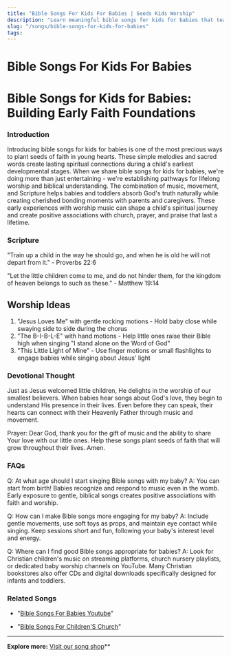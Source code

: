```yaml
---
title: "Bible Songs For Kids For Babies | Seeds Kids Worship"
description: "Learn meaningful bible songs for kids for babies that teach Scripture through music. Interactive worship resources for kids and families."
slug: "/songs/bible-songs-for-kids-for-babies"
tags:
---
```


# Bible Songs For Kids For Babies

# Bible Songs for Kids for Babies: Building Early Faith Foundations

### Introduction
Introducing bible songs for kids for babies is one of the most precious ways to plant seeds of faith in young hearts. These simple melodies and sacred words create lasting spiritual connections during a child's earliest developmental stages. When we share bible songs for kids for babies, we're doing more than just entertaining - we're establishing pathways for lifelong worship and biblical understanding. The combination of music, movement, and Scripture helps babies and toddlers absorb God's truth naturally while creating cherished bonding moments with parents and caregivers. These early experiences with worship music can shape a child's spiritual journey and create positive associations with church, prayer, and praise that last a lifetime.

### Scripture
"Train up a child in the way he should go, and when he is old he will not depart from it." - Proverbs 22:6

"Let the little children come to me, and do not hinder them, for the kingdom of heaven belongs to such as these." - Matthew 19:14

## Worship Ideas
1. "Jesus Loves Me" with gentle rocking motions - Hold baby close while swaying side to side during the chorus
2. "The B-I-B-L-E" with hand motions - Help little ones raise their Bible high when singing "I stand alone on the Word of God"
3. "This Little Light of Mine" - Use finger motions or small flashlights to engage babies while singing about Jesus' light

### Devotional Thought
Just as Jesus welcomed little children, He delights in the worship of our smallest believers. When babies hear songs about God's love, they begin to understand His presence in their lives. Even before they can speak, their hearts can connect with their Heavenly Father through music and movement.

Prayer: Dear God, thank you for the gift of music and the ability to share Your love with our little ones. Help these songs plant seeds of faith that will grow throughout their lives. Amen.

### FAQs
Q: At what age should I start singing Bible songs with my baby?
A: You can start from birth! Babies recognize and respond to music even in the womb. Early exposure to gentle, biblical songs creates positive associations with faith and worship.

Q: How can I make Bible songs more engaging for my baby?
A: Include gentle movements, use soft toys as props, and maintain eye contact while singing. Keep sessions short and fun, following your baby's interest level and energy.

Q: Where can I find good Bible songs appropriate for babies?
A: Look for Christian children's music on streaming platforms, church nursery playlists, or dedicated baby worship channels on YouTube. Many Christian bookstores also offer CDs and digital downloads specifically designed for infants and toddlers.

### Related Songs

- "[Bible Songs For Babies Youtube](/songs/bible-songs-for-babies-youtube/)"

- "[Bible Songs For Children'S Church](/songs/bible-songs-for-children-s-church/)"

---

**Explore more:** [Visit our song shop](https://seedskidsworship.com/shop)**

<!-- Schema Markup -->
<script type="application/ld+json">
{
  "@context": "https://schema.org",
  "@type": "MusicRecording",
  "name": "Bible Songs For Kids For Babies",
  "byArtist": {
    "@type": "MusicGroup",
    "name": "Seeds Kids Worship"
  },
  "isFamilyFriendly": true,
  "url": "https://seedskidsworship.com/songs/bible-songs-for-kids-for-babies/"
}
</script>